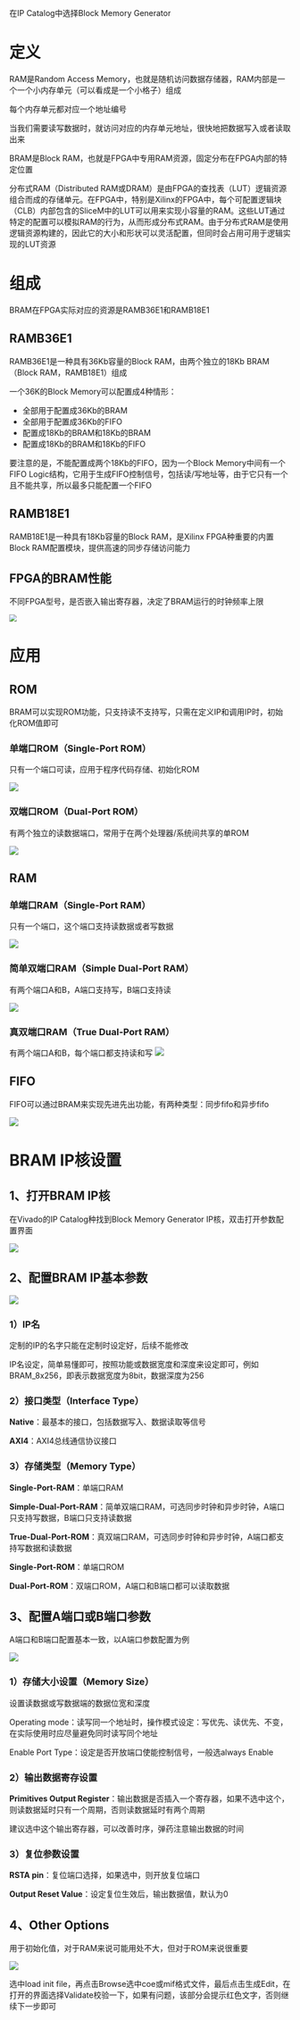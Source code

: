 在IP Catalog中选择Block Memory Generator

# 定义
RAM是Random Access Memory，也就是随机访问数据存储器，RAM内部是一个一个小内存单元（可以看成是一个小格子）组成

每个内存单元都对应一个地址编号

当我们需要读写数据时，就访问对应的内存单元地址，很快地把数据写入或者读取出来

BRAM是Block RAM，也就是FPGA中专用RAM资源，固定分布在FPGA内部的特定位置

分布式RAM（Distributed RAM或DRAM）是由FPGA的查找表（LUT）逻辑资源组合而成的存储单元。在FPGA中，特别是Xilinx的FPGA中，每个可配置逻辑块（CLB）内部包含的SliceM中的LUT可以用来实现小容量的RAM。这些LUT通过特定的配置可以模拟RAM的行为，从而形成分布式RAM。由于分布式RAM是使用逻辑资源构建的，因此它的大小和形状可以灵活配置，但同时会占用可用于逻辑实现的LUT资源

# 组成
BRAM在FPGA实际对应的资源是RAMB36E1和RAMB18E1

## RAMB36E1
RAMB36E1是一种具有36Kb容量的Block RAM，由两个独立的18Kb BRAM（Block RAM，RAMB18E1）组成

一个36K的Block Memory可以配置成4种情形：

- 全部用于配置成36Kb的BRAM
- 全部用于配置成36Kb的FIFO
- 配置成18Kb的BRAM和18Kb的BRAM
- 配置成18Kb的BRAM和18Kb的FIFO

要注意的是，不能配置成两个18Kb的FIFO，因为一个Block Memory中间有一个FIFO Logic结构，它用于生成FIFO控制信号，包括读/写地址等，由于它只有一个且不能共享，所以最多只能配置一个FIFO

## RAMB18E1
RAMB18E1是一种具有18Kb容量的Block RAM，是Xilinx FPGA种重要的内置Block RAM配置模块，提供高速的同步存储访问能力

## FPGA的BRAM性能
不同FPGA型号，是否嵌入输出寄存器，决定了BRAM运行的时钟频率上限

<img src = fig5/BRAMper.png style="zoom:80%">

# 应用
## ROM
BRAM可以实现ROM功能，只支持读不支持写，只需在定义IP和调用IP时，初始化ROM值即可

### 单端口ROM（Single-Port ROM）
只有一个端口可读，应用于程序代码存储、初始化ROM

<img src = fig5\SPROM.png>

### 双端口ROM（Dual-Port ROM）
有两个独立的读数据端口，常用于在两个处理器/系统间共享的单ROM

<img src = fig5\DPROM.png>

## RAM
### 单端口RAM（Single-Port RAM）
只有一个端口，这个端口支持读数据或者写数据

<img src = fig5\SPRAM.png>

### 简单双端口RAM（Simple Dual-Port RAM）
有两个端口A和B，A端口支持写，B端口支持读

<img src = fig5\DPRAM.png>

### 真双端口RAM（True Dual-Port RAM）
有两个端口A和B，每个端口都支持读和写
<img src = fig5\TDPRAM.png>

## FIFO
FIFO可以通过BRAM来实现先进先出功能，有两种类型：同步fifo和异步fifo

<img src = fig5\fifo.png>

# BRAM IP核设置
## 1、打开BRAM IP核
在Vivado的IP Catalog种找到Block Memory Generator IP核，双击打开参数配置界面

<img src = fig5\openBRAMIP.png>

## 2、配置BRAM IP基本参数

<img src = fig5\BRAMBasicPara.png>

### 1）IP名

定制的IP的名字只能在定制时设定好，后续不能修改

IP名设定，简单易懂即可，按照功能或数据宽度和深度来设定即可，例如BRAM_8x256，即表示数据宽度为8bit，数据深度为256

### 2）接口类型（Interface Type）

**Native**：最基本的接口，包括数据写入、数据读取等信号

**AXI4**：AXI4总线通信协议接口

### 3）存储类型（Memory Type）

**Single-Port-RAM**：单端口RAM

**Simple-Dual-Port-RAM**：简单双端口RAM，可选同步时钟和异步时钟，A端口只支持写数据，B端口只支持读数据

**True-Dual-Port-ROM**：真双端口RAM，可选同步时钟和异步时钟，A端口都支持写数据和读数据

**Single-Port-ROM**：单端口ROM

**Dual-Port-ROM**：双端口ROM，A端口和B端口都可以读取数据

## 3、配置A端口或B端口参数
A端口和B端口配置基本一致，以A端口参数配置为例

<img src = fig5\PortPara.png>

### 1）存储大小设置（Memory Size）

设置读数据或写数据端的数据位宽和深度

Operating mode：读写同一个地址时，操作模式设定：写优先、读优先、不变，在实际使用时应尽量避免同时读写同个地址

Enable Port Type：设定是否开放端口使能控制信号，一般选always Enable

### 2）输出数据寄存设置

**Primitives Output Register**：输出数据是否插入一个寄存器，如果不选中这个，则读数据延时只有一个周期，否则读数据延时有两个周期

建议选中这个输出寄存器，可以改善时序，弹药注意输出数据的时间

### 3）复位参数设置

**RSTA pin**：复位端口选择，如果选中，则开放复位端口

**Output Reset Value**：设定复位生效后，输出数据值，默认为0

## 4、Other Options
用于初始化值，对于RAM来说可能用处不大，但对于ROM来说很重要

<img src = fig5\init.png>

选中load init file，再点击Browse选中coe或mif格式文件，最后点击生成Edit，在打开的界面选择Validate校验一下，如果有问题，该部分会提示红色文字，否则继续下一步即可